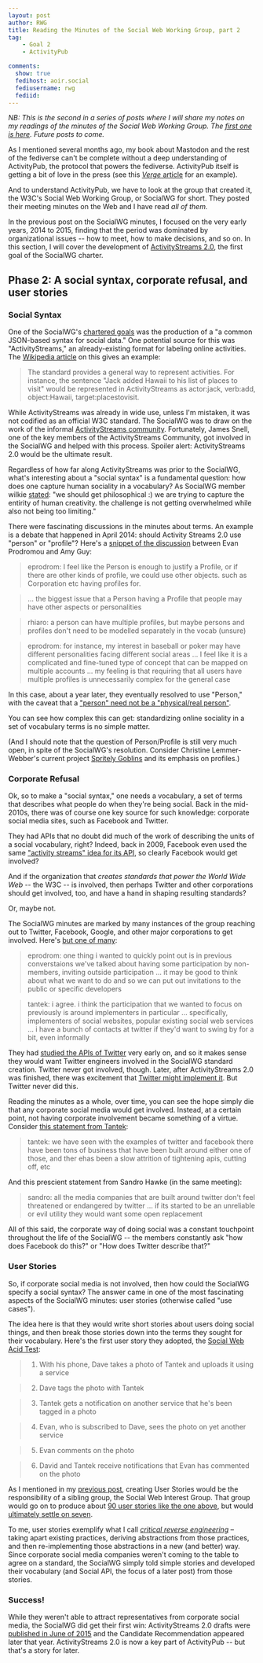 ```yaml
---
layout: post
author: RWG
title: Reading the Minutes of the Social Web Working Group, part 2
tag:
    - Goal 2
    - ActivityPub

comments: 
  show: true
  fedihost: aoir.social
  fediusername: rwg
  fediid:
---
```

_NB: This is the second in a series of posts where I will share my notes on my readings of the minutes of the Social Web Working Group. The [first one is here](/2023/01/20/ActivityPub1.html). Future posts to come._

As I mentioned several months ago, my book about Mastodon and the rest of the fediverse can't be complete without a deep understanding of ActivityPub, the protocol that powers the fediverse. ActivityPub itself is getting a bit of love in the press (see this [*Verge* article](https://www.theverge.com/2023/4/20/23689570/activitypub-protocol-standard-social-network) for an example).

And to understand ActivityPub, we have to look at the group that created it, the W3C's Social Web Working Group, or SocialWG for short. They posted their meeting minutes on the Web and I have read *all of them.*

In the previous post on the SocialWG minutes, I focused on the very early years, 2014 to 2015, finding that the period was dominated by organizational issues -- how to meet, how to make decisions, and so on. In this section, I will cover the development of [ActivityStreams 2.0](https://www.w3.org/TR/activitystreams-core/), the first goal of the SocialWG charter.

<!-- more -->

## Phase 2: A social syntax, corporate refusal, and user stories

### Social Syntax
One of the SocialWG's [chartered goals](https://www.w3.org/2013/socialweb/social-wg-charter.html) was the production of a "a common JSON-based syntax for social data." One potential source for this was "ActivityStreams," an already-existing format for labeling online activities. The [Wikipedia article](https://en.wikipedia.org/w/index.php?title=Activity_Streams_(format)&oldid=1153983815) on this gives an example:

> The standard provides a general way to represent activities. For instance, the sentence "Jack added Hawaii to his list of places to visit" would be represented in ActivityStreams as actor:jack, verb:add, object:Hawaii, target:placestovisit.

While ActivityStreams was already in wide use, unless I'm mistaken, it was not codified as an official W3C standard. The SocialWG was to draw on the work of the informal [ActivityStreams community](https://activitystrea.ms/specs/json/1.0/). Fortunately, James Snell, one of the key members of the ActivityStreams Community, got involved in the SocialWG and helped with this process. Spoiler alert: ActivityStreams 2.0 would be the ultimate result.

Regardless of how far along ActivityStreams was prior to the SocialWG, what's interesting about a "social syntax" is a fundamental question: how does one capture human sociality in a vocabulary? As SocialWG member wilkie [stated](https://www.w3.org/wiki/Socialwg/2015-01-06-minutes): "we should get philosophical :) we are trying to capture the entirity of human creativity. the challenge is not getting overwhelmed while also not being too limiting."

There were fascinating discussions in the minutes about terms. An example is a debate that happened in April 2014: should Activity Streams 2.0 use "person" or "profile"? Here's a [snippet of the discussion](https://www.w3.org/wiki/Socialwg/2015-04-14-minutes) between Evan Prodromou and Amy Guy:
> eprodrom: I feel like the Person is enough to justify a Profile, or if there are other kinds of profile, we could use other objects. such as Corporation etc having profiles for.

> ... the biggest issue that a Person having a Profile that people may have other aspects or personalities

> rhiaro: a person can have multiple profiles, but maybe persons and profiles don't need to be modelled separately in the vocab (unsure)

> eprodrom: for instance, my interest in baseball or poker may have different personalities facing different social areas
> ... I feel like it is a complicated and fine-tuned type of concept that can be mapped on multiple accounts
> ... my feeling is that requiring that all users have multiple profiles is unnecessarily complex for the general case

In this case, about a year later, they eventually resolved to use "Person," with the caveat that a ["person" need not be a "physical/real person"](https://www.w3.org/wiki/Socialwg/2015-05-04-minutes).

You can see how complex this can get: standardizing online sociality in a set of vocabulary terms is no simple matter.

(And I should note that the question of Person/Profile is still very much open, in spite of the SocialWG's resolution. Consider Christine Lemmer-Webber's current project [Spritely Goblins](https://spritely.institute/goblins/) and its emphasis on profiles.)

### Corporate Refusal
Ok, so to make a "social syntax," one needs a vocabulary, a set of terms that describes what people do when they're being social. Back in the mid-2010s, there was of course one key source for such knowledge: corporate social media sites, such as Facebook and Twitter.

They had APIs that no doubt did much of the work of describing the units of a social vocabulary, right? Indeed, back in 2009, Facebook even used the same ["activity streams" idea for its API](https://web.archive.org/web/20090430134956/http://www.computerworld.com/action/article.do?command=viewArticleBasic&articleId=9132182&intsrc=news_ts_head), so clearly Facebook would get involved?

And if the organization that *creates standards that power the World Wide Web* -- the W3C -- is involved, then perhaps Twitter and other corporations should get involved, too, and have a hand in shaping resulting standards?

Or, maybe not.

The SocialWG minutes are marked by many instances of the group reaching out to Twitter, Facebook, Google, and other major corporations to get involved. Here's [but one of many](https://www.w3.org/wiki/Socialwg/2015-09-29-minutes):

> eprodrom: one thing i wanted to quickly point out is in previous converstaions we've talked about having some participation by non-members, inviting outside participation
> ... it may be good to think about what we want to do and so we can put out invitations to the public or specific developers

> tantek: i agree. i think the participation that we wanted to focus on previously is around implementers in particular
> ... specifically, implementers of social websites, popular existing social web services
> ... i have a bunch of contacts at twitter if they'd want to swing by for a bit, even informally

They had [studied the APIs of Twitter](https://www.w3.org/wiki/Socialwg/2014-11-18-minutes) very early on, and so it makes sense they would want Twitter engineers involved in the SocialWG standard creation. Twitter never got involved, though. Later, after ActivityStreams 2.0 was finished, there was excitement that [Twitter might implement it](https://www.w3.org/wiki/Socialwg/2016-10-18-minutes). But Twitter never did this.

Reading the minutes as a whole, over time, you can see the hope simply die that any corporate social media would get involved. Instead, at a certain point, not having corporate involvement became something of a virtue. Consider [this statement from Tantek](https://www.w3.org/wiki/Socialwg/2016-06-06-minutes):

> tantek: we have seen with the examples of twitter and facebook there have been tons of business that have been built around either one of those, and ther ehas been a slow attrition of tightening apis, cutting off, etc

And this prescient statement from Sandro Hawke (in the same meeting):

> sandro: all the media companies that are built around twitter don't feel threatened or endangered by twitter
> ... if its started to be an unreliable or evil utility they would want some open replacement

All of this said, the corporate way of doing social was a constant touchpoint throughout the life of the SocialWG -- the members constantly ask "how does Facebook do this?" or "How does Twitter describe that?"

### User Stories
So, if corporate social media is not involved, then how could the SocialWG specify a social syntax? The answer came in one of the most fascinating aspects of the SocialWG minutes: user stories (otherwise called "use cases").

The idea here is that they would write short stories about users doing social things, and then break those stories down into the terms they sought for their vocabulary. Here's the first user story they adopted, the [Social Web Acid Test](https://www.w3.org/2005/Incubator/federatedsocialweb/wiki/SWAT0):

> 1. With his phone, Dave takes a photo of Tantek and uploads it using a service

> 2. Dave tags the photo with Tantek

> 3. Tantek gets a notification on another service that he's been tagged in a photo

> 4. Evan, who is subscribed to Dave, sees the photo on yet another service

> 5. Evan comments on the photo

> 6. David and Tantek receive notifications that Evan has commented on the photo

As I mentioned in my [previous post](/2023/01/20/ActivityPub1.html), creating User Stories would be the responsibility of a sibling group, the Social Web Interest Group. That group would go on to produce about [90 user stories like the one above](https://www.w3.org/wiki/Socialwg/Social_API/User_stories), but would [ultimately settle on seven](https://www.w3.org/wiki/Socialwg/2015-02-03-minutes).

To me, user stories exemplify what I call _[critical reverse engineering](https://www.amazon.com/Reverse-Engineering-Social-Media-Capitalism/dp/1439910359)_ – taking apart existing practices, deriving abstractions from those practices, and then re-implementing those abstractions in a new (and better) way. Since corporate social media companies weren't coming to the table to agree on a standard, the SocialWG simply told simple stories and developed their vocabulary (and Social API, the focus of a later post) from those stories.

### Success!
While they weren't able to attract representatives from corporate social media, the SocialWG did get their first win: ActivityStreams 2.0 drafts were [published in June of 2015](https://www.w3.org/wiki/Socialwg/2015-06-30-minutes) and the Candidate Recommendation appeared later that year. ActivityStreams 2.0 is now a key part of ActivityPub -- but that's a story for later.
